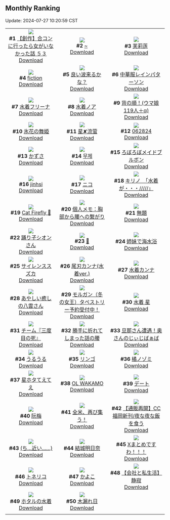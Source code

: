 ## Monthly Ranking
Update: 2024-07-27 10:20:59 CST

|      |      |      |
| :----: | :----: | :----: |
| ![](https://i.pixiv.re/c/240x480/img-master/img/2024/06/28/00/00/23/120031078_p0_master1200.jpg)<br>**#1** [【創作】合コンに行ったら女がいなかった話 ５３](https://www.pixiv.net/artworks/120031078)<br>[Download](https://i.pixiv.re/img-original/img/2024/06/28/00/00/23/120031078_p0.png) | ![](https://i.pixiv.re/c/240x480/img-master/img/2024/06/28/00/00/30/120031103_p0_master1200.jpg)<br>**#2** [~](https://www.pixiv.net/artworks/120031103)<br>[Download](https://i.pixiv.re/img-original/img/2024/06/28/00/00/30/120031103_p0.jpg) | ![](https://i.pixiv.re/c/240x480/img-master/img/2024/06/28/13/13/04/120043454_p0_master1200.jpg)<br>**#3** [芙莉莲](https://www.pixiv.net/artworks/120043454)<br>[Download](https://i.pixiv.re/img-original/img/2024/06/28/13/13/04/120043454_p0.jpg) |
| ![](https://i.pixiv.re/c/240x480/img-master/img/2024/06/26/00/00/11/119974313_p0_master1200.jpg)<br>**#4** [fiction](https://www.pixiv.net/artworks/119974313)<br>[Download](https://i.pixiv.re/img-original/img/2024/06/26/00/00/11/119974313_p0.jpg) | ![](https://i.pixiv.re/c/240x480/img-master/img/2024/06/30/14/00/01/120110718_p0_master1200.jpg)<br>**#5** [良い波来るかな？](https://www.pixiv.net/artworks/120110718)<br>[Download](https://i.pixiv.re/img-original/img/2024/06/30/14/00/01/120110718_p0.jpg) | ![](https://i.pixiv.re/c/240x480/img-master/img/2024/06/29/00/00/47/120061003_p0_master1200.jpg)<br>**#6** [中華服レインパターソン](https://www.pixiv.net/artworks/120061003)<br>[Download](https://i.pixiv.re/img-original/img/2024/06/29/00/00/47/120061003_p0.png) |
| ![](https://i.pixiv.re/c/240x480/img-master/img/2024/06/26/00/00/29/119974390_p0_master1200.jpg)<br>**#7** [水着フリーナ](https://www.pixiv.net/artworks/119974390)<br>[Download](https://i.pixiv.re/img-original/img/2024/06/26/00/00/29/119974390_p0.jpg) | ![](https://i.pixiv.re/c/240x480/img-master/img/2024/06/28/00/00/53/120031167_p0_master1200.jpg)<br>**#8** [水着ノア](https://www.pixiv.net/artworks/120031167)<br>[Download](https://i.pixiv.re/img-original/img/2024/06/28/00/00/53/120031167_p0.jpg) | ![](https://i.pixiv.re/c/240x480/img-master/img/2024/06/28/19/53/09/120051822_p0_master1200.jpg)<br>**#9** [背の順！(ウマ娘119人＋‪α)](https://www.pixiv.net/artworks/120051822)<br>[Download](https://i.pixiv.re/img-original/img/2024/06/28/19/53/09/120051822_p0.jpg) |
| ![](https://i.pixiv.re/c/240x480/img-master/img/2024/06/29/00/00/36/120060975_p0_master1200.jpg)<br>**#10** [氷花の舞姫](https://www.pixiv.net/artworks/120060975)<br>[Download](https://i.pixiv.re/img-original/img/2024/06/29/00/00/36/120060975_p0.jpg) | ![](https://i.pixiv.re/c/240x480/img-master/img/2024/06/26/13/13/18/119986413_p0_master1200.jpg)<br>**#11** [星✘流萤](https://www.pixiv.net/artworks/119986413)<br>[Download](https://i.pixiv.re/img-original/img/2024/06/26/13/13/18/119986413_p0.jpg) | ![](https://i.pixiv.re/c/240x480/img-master/img/2024/06/28/10/51/13/120041149_p0_master1200.jpg)<br>**#12** [062824](https://www.pixiv.net/artworks/120041149)<br>[Download](https://i.pixiv.re/img-original/img/2024/06/28/10/51/13/120041149_p0.jpg) |
| ![](https://i.pixiv.re/c/240x480/img-master/img/2024/06/28/12/00/03/120042218_p0_master1200.jpg)<br>**#13** [かずさ](https://www.pixiv.net/artworks/120042218)<br>[Download](https://i.pixiv.re/img-original/img/2024/06/28/12/00/03/120042218_p0.jpg) | ![](https://i.pixiv.re/c/240x480/img-master/img/2024/06/28/11/00/04/120041284_p0_master1200.jpg)<br>**#14** [무제](https://www.pixiv.net/artworks/120041284)<br>[Download](https://i.pixiv.re/img-original/img/2024/06/28/11/00/04/120041284_p0.png) | ![](https://i.pixiv.re/c/240x480/img-master/img/2024/06/28/12/20/31/120042651_p0_master1200.jpg)<br>**#15** [ろぼろぼメイドブルボン](https://www.pixiv.net/artworks/120042651)<br>[Download](https://i.pixiv.re/img-original/img/2024/06/28/12/20/31/120042651_p0.jpg) |
| ![](https://i.pixiv.re/c/240x480/img-master/img/2024/06/28/08/00/51/120039066_p0_master1200.jpg)<br>**#16** [jinhsi](https://www.pixiv.net/artworks/120039066)<br>[Download](https://i.pixiv.re/img-original/img/2024/06/28/08/00/51/120039066_p0.png) | ![](https://i.pixiv.re/c/240x480/img-master/img/2024/06/27/01/30/08/120005527_p0_master1200.jpg)<br>**#17** [ニコ](https://www.pixiv.net/artworks/120005527)<br>[Download](https://i.pixiv.re/img-original/img/2024/06/27/01/30/08/120005527_p0.png) | ![](https://i.pixiv.re/c/240x480/img-master/img/2024/06/29/08/00/01/120069493_p0_master1200.jpg)<br>**#18** [キリノ　「水着が・・・/////」](https://www.pixiv.net/artworks/120069493)<br>[Download](https://i.pixiv.re/img-original/img/2024/06/29/08/00/01/120069493_p0.jpg) |
| ![](https://i.pixiv.re/c/240x480/img-master/img/2024/06/28/11/09/27/120041437_p0_master1200.jpg)<br>**#19** [Cat Firefly 🐾](https://www.pixiv.net/artworks/120041437)<br>[Download](https://i.pixiv.re/img-original/img/2024/06/28/11/09/27/120041437_p0.jpg) | ![](https://i.pixiv.re/c/240x480/img-master/img/2024/06/27/06/00/08/120008832_p0_master1200.jpg)<br>**#20** [個人メモ：胸部から腰への繋がり](https://www.pixiv.net/artworks/120008832)<br>[Download](https://i.pixiv.re/img-original/img/2024/06/27/06/00/08/120008832_p0.jpg) | ![](https://i.pixiv.re/c/240x480/img-master/img/2024/06/27/16/12/42/120017267_p0_master1200.jpg)<br>**#21** [無題](https://www.pixiv.net/artworks/120017267)<br>[Download](https://i.pixiv.re/img-original/img/2024/06/27/16/12/42/120017267_p0.png) |
| ![](https://i.pixiv.re/c/240x480/img-master/img/2024/06/30/00/03/23/120094701_p0_master1200.jpg)<br>**#22** [踊り子シオンさん](https://www.pixiv.net/artworks/120094701)<br>[Download](https://i.pixiv.re/img-original/img/2024/06/30/00/03/23/120094701_p0.png) | ![](https://i.pixiv.re/c/240x480/img-master/img/2024/06/29/01/08/25/120063578_p0_master1200.jpg)<br>**#23** [👙](https://www.pixiv.net/artworks/120063578)<br>[Download](https://i.pixiv.re/img-original/img/2024/06/29/01/08/25/120063578_p0.png) | ![](https://i.pixiv.re/c/240x480/img-master/img/2024/06/28/18/39/59/120049670_p0_master1200.jpg)<br>**#24** [姉妹で海水浴](https://www.pixiv.net/artworks/120049670)<br>[Download](https://i.pixiv.re/img-original/img/2024/06/28/18/39/59/120049670_p0.png) |
| ![](https://i.pixiv.re/c/240x480/img-master/img/2024/06/28/17/14/36/120047477_p0_master1200.jpg)<br>**#25** [サイレンススズカ](https://www.pixiv.net/artworks/120047477)<br>[Download](https://i.pixiv.re/img-original/img/2024/06/28/17/14/36/120047477_p0.jpg) | ![](https://i.pixiv.re/c/240x480/img-master/img/2024/06/29/19/01/05/120083758_p0_master1200.jpg)<br>**#26** [尾刃カンナ(水着ver.)](https://www.pixiv.net/artworks/120083758)<br>[Download](https://i.pixiv.re/img-original/img/2024/06/29/19/01/05/120083758_p0.png) | ![](https://i.pixiv.re/c/240x480/img-master/img/2024/06/28/22/51/01/120058407_p0_master1200.jpg)<br>**#27** [水着カンナ](https://www.pixiv.net/artworks/120058407)<br>[Download](https://i.pixiv.re/img-original/img/2024/06/28/22/51/01/120058407_p0.jpg) |
| ![](https://i.pixiv.re/c/240x480/img-master/img/2024/06/28/00/14/38/120031850_p0_master1200.jpg)<br>**#28** [あやしい癒しの八雲さん](https://www.pixiv.net/artworks/120031850)<br>[Download](https://i.pixiv.re/img-original/img/2024/06/28/00/14/38/120031850_p0.jpg) | ![](https://i.pixiv.re/c/240x480/img-master/img/2024/06/27/00/00/45/120002743_p0_master1200.jpg)<br>**#29** [モルガン（冬の女王）タペストリー予約受付中！](https://www.pixiv.net/artworks/120002743)<br>[Download](https://i.pixiv.re/img-original/img/2024/06/27/00/00/45/120002743_p0.jpg) | ![](https://i.pixiv.re/c/240x480/img-master/img/2024/06/28/00/10/11/120031683_p0_master1200.jpg)<br>**#30** [水着 星](https://www.pixiv.net/artworks/120031683)<br>[Download](https://i.pixiv.re/img-original/img/2024/06/28/00/10/11/120031683_p0.png) |
| ![](https://i.pixiv.re/c/240x480/img-master/img/2024/06/28/11/15/24/120041524_p0_master1200.jpg)<br>**#31** [チーム『三度目の死』](https://www.pixiv.net/artworks/120041524)<br>[Download](https://i.pixiv.re/img-original/img/2024/06/28/11/15/24/120041524_p0.png) | ![](https://i.pixiv.re/c/240x480/img-master/img/2024/06/28/17/56/01/120048405_p0_master1200.jpg)<br>**#32** [勝手に折れてしまった話の腰](https://www.pixiv.net/artworks/120048405)<br>[Download](https://i.pixiv.re/img-original/img/2024/06/28/17/56/01/120048405_p0.png) | ![](https://i.pixiv.re/c/240x480/img-master/img/2024/06/28/00/09/57/120031670_p0_master1200.jpg)<br>**#33** [旦那さん遭遇！奥さんのじぃじばぁば](https://www.pixiv.net/artworks/120031670)<br>[Download](https://i.pixiv.re/img-original/img/2024/06/28/00/09/57/120031670_p0.jpg) |
| ![](https://i.pixiv.re/c/240x480/img-master/img/2024/06/27/15/55/46/120016956_p0_master1200.jpg)<br>**#34** [うるうる](https://www.pixiv.net/artworks/120016956)<br>[Download](https://i.pixiv.re/img-original/img/2024/06/27/15/55/46/120016956_p0.png) | ![](https://i.pixiv.re/c/240x480/img-master/img/2024/06/28/00/00/41/120031138_p0_master1200.jpg)<br>**#35** [リンゴ](https://www.pixiv.net/artworks/120031138)<br>[Download](https://i.pixiv.re/img-original/img/2024/06/28/00/00/41/120031138_p0.jpg) | ![](https://i.pixiv.re/c/240x480/img-master/img/2024/06/28/19/05/38/120050473_p0_master1200.jpg)<br>**#36** [橘ノゾミ](https://www.pixiv.net/artworks/120050473)<br>[Download](https://i.pixiv.re/img-original/img/2024/06/28/19/05/38/120050473_p0.png) |
| ![](https://i.pixiv.re/c/240x480/img-master/img/2024/06/28/19/25/44/120050997_p0_master1200.jpg)<br>**#37** [星ホタてえてえ](https://www.pixiv.net/artworks/120050997)<br>[Download](https://i.pixiv.re/img-original/img/2024/06/28/19/25/44/120050997_p0.jpg) | ![](https://i.pixiv.re/c/240x480/img-master/img/2024/06/29/07/03/40/120068777_p0_master1200.jpg)<br>**#38** [OL WAKAMO](https://www.pixiv.net/artworks/120068777)<br>[Download](https://i.pixiv.re/img-original/img/2024/06/29/07/03/40/120068777_p0.png) | ![](https://i.pixiv.re/c/240x480/img-master/img/2024/07/06/07/56/38/120031019_p0_master1200.jpg)<br>**#39** [デート](https://www.pixiv.net/artworks/120031019)<br>[Download](https://i.pixiv.re/img-original/img/2024/07/06/07/56/38/120031019_p0.jpg) |
| ![](https://i.pixiv.re/c/240x480/img-master/img/2024/06/27/10/00/03/120011797_p0_master1200.jpg)<br>**#40** [阮梅](https://www.pixiv.net/artworks/120011797)<br>[Download](https://i.pixiv.re/img-original/img/2024/06/27/10/00/03/120011797_p0.jpg) | ![](https://i.pixiv.re/c/240x480/img-master/img/2024/06/27/10/39/38/120012221_p0_master1200.jpg)<br>**#41** [全米、再び集う！](https://www.pixiv.net/artworks/120012221)<br>[Download](https://i.pixiv.re/img-original/img/2024/06/27/10/39/38/120012221_p0.png) | ![](https://i.pixiv.re/c/240x480/img-master/img/2024/06/26/18/48/05/119992270_p0_master1200.jpg)<br>**#42** [【通販再開】CC福岡新刊/夜な夜な飯を食う](https://www.pixiv.net/artworks/119992270)<br>[Download](https://i.pixiv.re/img-original/img/2024/06/26/18/48/05/119992270_p0.jpg) |
| ![](https://i.pixiv.re/c/240x480/img-master/img/2024/06/30/00/18/16/120095447_p0_master1200.jpg)<br>**#43** [(ち…近い……)](https://www.pixiv.net/artworks/120095447)<br>[Download](https://i.pixiv.re/img-original/img/2024/06/30/00/18/16/120095447_p0.jpg) | ![](https://i.pixiv.re/c/240x480/img-master/img/2024/06/27/00/50/24/120004557_p0_master1200.jpg)<br>**#44** [結城明日奈](https://www.pixiv.net/artworks/120004557)<br>[Download](https://i.pixiv.re/img-original/img/2024/06/27/00/50/24/120004557_p0.jpg) | ![](https://i.pixiv.re/c/240x480/img-master/img/2024/06/28/23/07/37/120059025_p0_master1200.jpg)<br>**#45** [Xまとめですわ！！！](https://www.pixiv.net/artworks/120059025)<br>[Download](https://i.pixiv.re/img-original/img/2024/06/28/23/07/37/120059025_p0.jpg) |
| ![](https://i.pixiv.re/c/240x480/img-master/img/2024/06/29/15/01/42/120077652_p0_master1200.jpg)<br>**#46** [トネリコ](https://www.pixiv.net/artworks/120077652)<br>[Download](https://i.pixiv.re/img-original/img/2024/06/29/15/01/42/120077652_p0.jpg) | ![](https://i.pixiv.re/c/240x480/img-master/img/2024/06/27/00/00/40/120002732_p0_master1200.jpg)<br>**#47** [かよこ](https://www.pixiv.net/artworks/120002732)<br>[Download](https://i.pixiv.re/img-original/img/2024/06/27/00/00/40/120002732_p0.jpg) | ![](https://i.pixiv.re/c/240x480/img-master/img/2024/06/28/12/00/16/120042274_p0_master1200.jpg)<br>**#48** [【会社と私生活】静寂](https://www.pixiv.net/artworks/120042274)<br>[Download](https://i.pixiv.re/img-original/img/2024/06/28/12/00/16/120042274_p0.jpg) |
| ![](https://i.pixiv.re/c/240x480/img-master/img/2024/06/29/20/02/11/120085627_p0_master1200.jpg)<br>**#49** [ホタルの水着](https://www.pixiv.net/artworks/120085627)<br>[Download](https://i.pixiv.re/img-original/img/2024/06/29/20/02/11/120085627_p0.png) | ![](https://i.pixiv.re/c/240x480/img-master/img/2024/06/29/00/06/17/120061474_p0_master1200.jpg)<br>**#50** [木漏れ日](https://www.pixiv.net/artworks/120061474)<br>[Download](https://i.pixiv.re/img-original/img/2024/06/29/00/06/17/120061474_p0.jpg) |
|      |

